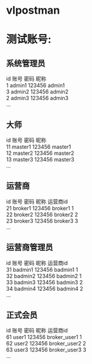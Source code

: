 # vlpostman

# 测试账号:

## 系统管理员  
   id       账号               密码      昵称   
   1      admin1             123456   admin1  
   3      admin2             123456   admin2  
   2      admin3             123456   admin3  
    ... 
## 大师  
   id    账号                 密码       昵称  
   11    master1             123456    master1  
   12    master2             123456    master2    
   13    master3             123456    master3    
    ...  
## 运营商  
   id      账号               密码       昵称       运营商id  
   21     broker1           123456    broker1       1  
   22     broker2           123456    broker2       2  
   23     broker3           123456    broker3       3  
    ...
## 运营商管理员  
   id      账号              密码       昵称        运营商id  
   31      badmin1           123456    badmin1         1  
   32      badmin2           123456    badmin2         1  
   33      badmin3           123456    badmin3         2  
   34      badmin4           123456    badmin4         2  
   ...
## 正式会员  
   id      账号               密码       昵称          运营商id  
   61     user1             123456    broker_user1     1  
   62     user2             123456    broker_user2     2  
   63     user3             123456    broker_user3     3  
    ...
